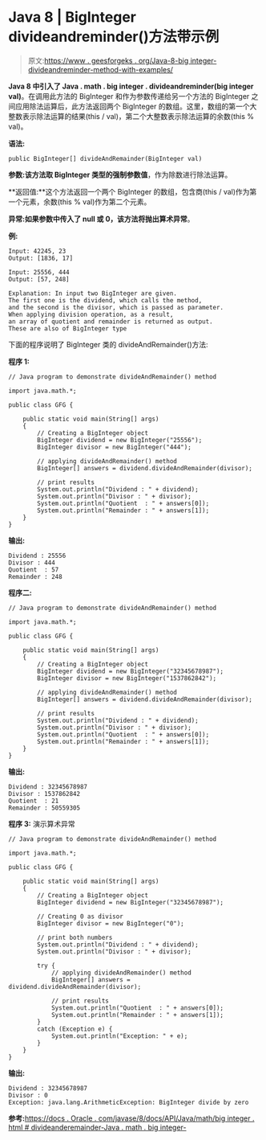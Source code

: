 # Java 8 | BigInteger divideandreminder()方法带示例

> 原文:[https://www . geesforgeks . org/Java-8-big integer-divideandreminder-method-with-examples/](https://www.geeksforgeeks.org/java-8-biginteger-divideandremainder-method-with-examples/)

**Java 8 中引入了 Java . math . big integer . divideandreminder(big integer val)**。在调用此方法的 BigInteger 和作为参数传递给另一个方法的 BigInteger 之间应用除法运算后，此方法返回两个 BigInteger 的数组。这里，数组的第一个大整数表示除法运算的结果(this / val)，第二个大整数表示除法运算的余数(this % val)。

**语法:**

```
public BigInteger[] divideAndRemainder(BigInteger val)
```

**参数:**该方法取 BigInteger 类型的强制参数**值**，作为除数进行除法运算。

**返回值:**这个方法返回一个两个 BigInteger 的数组，包含商(this / val)作为第一个元素，余数(this % val)作为第二个元素。

**异常:**如果参数中传入了 null 或 0，该方法将抛出**算术异常**。

**例:**

```
Input: 42245, 23
Output: [1836, 17]

Input: 25556, 444
Output: [57, 248]

Explanation: In input two BigInteger are given.
The first one is the dividend, which calls the method,
and the second is the divisor, which is passed as parameter.
When applying division operation, as a result, 
an array of quotient and remainder is returned as output.
These are also of BigInteger type

```

下面的程序说明了 BigInteger 类的 divideAndRemainder()方法:

**程序 1:**

```
// Java program to demonstrate divideAndRemainder() method

import java.math.*;

public class GFG {

    public static void main(String[] args)
    {
        // Creating a BigInteger object
        BigInteger dividend = new BigInteger("25556");
        BigInteger divisor = new BigInteger("444");

        // applying divideAndRemainder() method
        BigInteger[] answers = dividend.divideAndRemainder(divisor);

        // print results
        System.out.println("Dividend : " + dividend);
        System.out.println("Divisor : " + divisor);
        System.out.println("Quotient  : " + answers[0]);
        System.out.println("Remainder : " + answers[1]);
    }
}
```

**输出:**

```
Dividend : 25556
Divisor : 444
Quotient  : 57
Remainder : 248

```

**程序二:**

```
// Java program to demonstrate divideAndRemainder() method

import java.math.*;

public class GFG {

    public static void main(String[] args)
    {
        // Creating a BigInteger object
        BigInteger dividend = new BigInteger("32345678987");
        BigInteger divisor = new BigInteger("1537862842");

        // applying divideAndRemainder() method
        BigInteger[] answers = dividend.divideAndRemainder(divisor);

        // print results
        System.out.println("Dividend : " + dividend);
        System.out.println("Divisor : " + divisor);
        System.out.println("Quotient  : " + answers[0]);
        System.out.println("Remainder : " + answers[1]);
    }
}
```

**输出:**

```
Dividend : 32345678987
Divisor : 1537862842
Quotient  : 21
Remainder : 50559305

```

**程序 3:** 演示算术异常

```
// Java program to demonstrate divideAndRemainder() method

import java.math.*;

public class GFG {

    public static void main(String[] args)
    {
        // Creating a BigInteger object
        BigInteger dividend = new BigInteger("32345678987");

        // Creating 0 as divisor
        BigInteger divisor = new BigInteger("0");

        // print both numbers
        System.out.println("Dividend : " + dividend);
        System.out.println("Divisor : " + divisor);

        try {
            // applying divideAndRemainder() method
            BigInteger[] answers = dividend.divideAndRemainder(divisor);

            // print results
            System.out.println("Quotient  : " + answers[0]);
            System.out.println("Remainder : " + answers[1]);
        }
        catch (Exception e) {
            System.out.println("Exception: " + e);
        }
    }
}
```

**输出:**

```
Dividend : 32345678987
Divisor : 0
Exception: java.lang.ArithmeticException: BigInteger divide by zero

```

**参考:**[https://docs . Oracle . com/javase/8/docs/API/Java/math/big integer . html # divideanderemainder-Java . math . big integer-](https://docs.oracle.com/javase/8/docs/api/java/math/BigInteger.html#divideAndRemainder-java.math.BigInteger-)
